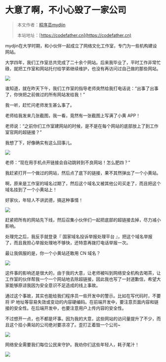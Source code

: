 # 大意了啊，不小心毁了一家公司

> 本文作者：[程序员mydjin](https://yuyuanweb.feishu.cn/wiki/Abldw5WkjidySxkKxU2cQdAtnah)
>
> 本站地址：[https://codefather.cn](https://codefather.cn)

mydjin在大学时期，和小伙伴一起成立了网络文化工作室，专门为一些机构建设网站。

大学四年，我们工作室总共完成了二十余个网站。后来我毕业了，平时工作非常忙碌，就把工作室和网站托付给学弟继续维护，也没有再访问过自己做的那些网站。

![](https://pic.yupi.icu/5563/202311081421319.jpeg)

谁知道，就在昨天下午，我们工作室的指导老师突然给我打电话说：“出事了出事了，你快把之前做过的所有网站发给我！”

我一听，赶忙问老师发生甚么事了。

老师给我发来几张截图，我一看，竟然有一张截图上写满了小黄 APP！

老师说：“之前你们工作室建网站的时候，是不是在每个网站的底部放上了到工作室官网的超链接？”

我想了下，好像确实有这么回事儿。

![](https://pic.yupi.icu/5563/202311081421338.png)

老师：“现在用手机点开链接会自动跳转到不良网站！怎么肥四？“

我赶紧打开一个做过的网站，然后点了底下的链接，果不其然弹出了一个小黄站。

啊，原来是工作室的域名过期了，然后这个域名又被其他公司买走了，而且把这个域名挂到了一个小黄站上！

好家伙，年轻人不讲武德，搞这种事情！

![](https://pic.yupi.icu/5563/202311081421411.png)

赶紧把所有的网站先下线，然后召集小伙伴们一起把底部的超链接去掉，尽力减小影响。

处理完之后，我反手就登录『 国家域名投诉举报处理平台 』，把这个域名举报了，而且我担心举报处理地不够快，还特意再拨打电话举报一次。

最让我佩服的是，你一个小黄站还敢用 CN 域名？

![](https://pic.yupi.icu/5563/202311081421494.png)

这件事的影响还是很大的，由于我的大意，让老师被叫到网络安全机构去喝茶，让工作室的伙伴帮我一个一个网站地去除超链接，因此我也写了一封道歉信，希望大家能够原谅我因为安全意识不足造成的线上事故。

通过这个事故，其实也能给我们程序员一些开发中的警示。比如在写代码时，不要将 IP 地址等容易失效或变动的内容硬编码。在前端开发中，要注意页面内容和链接的安全性。在后端开发中，也要注意用户上传内容的安全性。

不过想开一点，也不都是坏事。因为我的大意，这些网站的访问量提升了不少，而且这个挂小黄站的公司绝对要凉凉了。歪打正着毁一个公司~

![](https://pic.yupi.icu/5563/202311081421287.jpeg)

网络安全需要我们每位公民来守护。我劝你们这些年轻人，耗子尾汁！

![](https://pic.yupi.icu/5563/202311081421689.png)